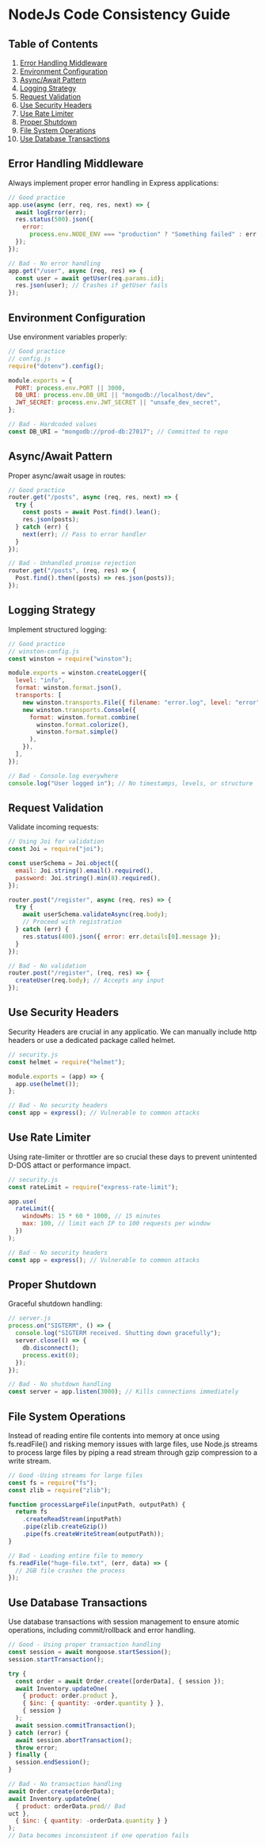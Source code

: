 # NodeJs Code Consistency Guide

## Table of Contents

1. [Error Handling Middleware](#error-handeling-middleware)
2. [Environment Configuration](#environment-configuration)
3. [Async/Await Pattern](#async-pattern)
4. [Logging Strategy](#logging-strategy)
5. [Request Validation](#request-validation)
6. [Use Security Headers](#user-security-headers)
7. [Use Rate Limiter](#use-rate-limiter)
8. [Proper Shutdown](#proper-shutdown)
9. [File System Operations](#file-system-operations)
10. [Use Database Transactions](#use-database-transactions)

## Error Handling Middleware

Always implement proper error handling in Express applications:

```javascript
// Good practice
app.use(async (err, req, res, next) => {
  await logError(err);
  res.status(500).json({
    error:
      process.env.NODE_ENV === "production" ? "Something failed" : err.message,
  });
});

// Bad - No error handling
app.get("/user", async (req, res) => {
  const user = await getUser(req.params.id);
  res.json(user); // Crashes if getUser fails
});
```

## Environment Configuration

Use environment variables properly:

```javascript
// Good practice
// config.js
require("dotenv").config();

module.exports = {
  PORT: process.env.PORT || 3000,
  DB_URI: process.env.DB_URI || "mongodb://localhost/dev",
  JWT_SECRET: process.env.JWT_SECRET || "unsafe_dev_secret",
};

// Bad - Hardcoded values
const DB_URI = "mongodb://prod-db:27017"; // Committed to repo
```

## Async/Await Pattern

Proper async/await usage in routes:

```javascript
// Good practice
router.get("/posts", async (req, res, next) => {
  try {
    const posts = await Post.find().lean();
    res.json(posts);
  } catch (err) {
    next(err); // Pass to error handler
  }
});

// Bad - Unhandled promise rejection
router.get("/posts", (req, res) => {
  Post.find().then((posts) => res.json(posts));
});
```

## Logging Strategy

Implement structured logging:

```javascript
// Good practice
// winston-config.js
const winston = require("winston");

module.exports = winston.createLogger({
  level: "info",
  format: winston.format.json(),
  transports: [
    new winston.transports.File({ filename: "error.log", level: "error" }),
    new winston.transports.Console({
      format: winston.format.combine(
        winston.format.colorize(),
        winston.format.simple()
      ),
    }),
  ],
});

// Bad - Console.log everywhere
console.log("User logged in"); // No timestamps, levels, or structure
```

## Request Validation

Validate incoming requests:

```javascript
// Using Joi for validation
const Joi = require("joi");

const userSchema = Joi.object({
  email: Joi.string().email().required(),
  password: Joi.string().min(8).required(),
});

router.post("/register", async (req, res) => {
  try {
    await userSchema.validateAsync(req.body);
    // Proceed with registration
  } catch (err) {
    res.status(400).json({ error: err.details[0].message });
  }
});

// Bad - No validation
router.post("/register", (req, res) => {
  createUser(req.body); // Accepts any input
});
```

## Use Security Headers

Security Headers are crucial in any applicatio. We can manually include http headers or use a dedicated package called helmet.

```javascript
// security.js
const helmet = require("helmet");

module.exports = (app) => {
  app.use(helmet());
};

// Bad - No security headers
const app = express(); // Vulnerable to common attacks
```

## Use Rate Limiter

Using rate-limiter or throttler are so crucial these days to prevent unintented D-DOS attact or performance impact.

```javascript
// security.js
const rateLimit = require("express-rate-limit");

app.use(
  rateLimit({
    windowMs: 15 * 60 * 1000, // 15 minutes
    max: 100, // limit each IP to 100 requests per window
  })
);

// Bad - No security headers
const app = express(); // Vulnerable to common attacks
```

## Proper Shutdown

Graceful shutdown handling:

```javascript
// server.js
process.on("SIGTERM", () => {
  console.log("SIGTERM received. Shutting down gracefully");
  server.close(() => {
    db.disconnect();
    process.exit(0);
  });
});

// Bad - No shutdown handling
const server = app.listen(3000); // Kills connections immediately
```

## File System Operations

Instead of reading entire file contents into memory at once using fs.readFile() and risking memory issues with large files,
use Node.js streams to process large files by piping a read stream through gzip compression to a write stream.

```javascript
// Good -Using streams for large files
const fs = require("fs");
const zlib = require("zlib");

function processLargeFile(inputPath, outputPath) {
  return fs
    .createReadStream(inputPath)
    .pipe(zlib.createGzip())
    .pipe(fs.createWriteStream(outputPath));
}

// Bad - Loading entire file to memory
fs.readFile("huge-file.txt", (err, data) => {
  // 2GB file crashes the process
});
```

## Use Database Transactions

Use database transactions with session management to ensure atomic operations, including commit/rollback and error handling.

```javascript
// Good - Using proper transaction handling
const session = await mongoose.startSession();
session.startTransaction();

try {
  const order = await Order.create([orderData], { session });
  await Inventory.updateOne(
    { product: order.product },
    { $inc: { quantity: -order.quantity } },
    { session }
  );
  await session.commitTransaction();
} catch (error) {
  await session.abortTransaction();
  throw error;
} finally {
  session.endSession();
}

// Bad - No transaction handling
await Order.create(orderData);
await Inventory.updateOne(
  { product: orderData.prod// Bad
uct },
  { $inc: { quantity: -orderData.quantity } }
);
// Data becomes inconsistent if one operation fails
```
